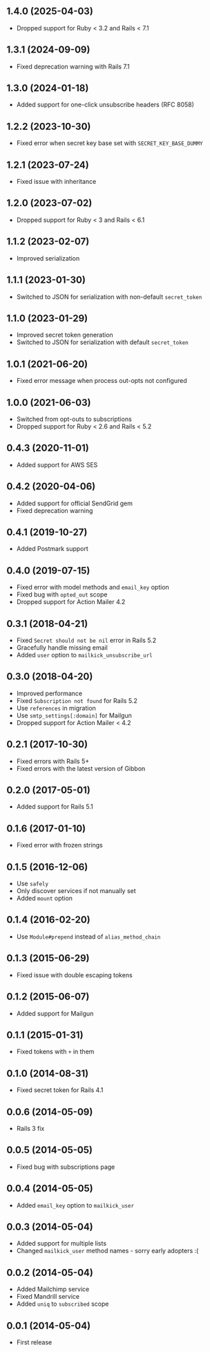 ## 1.4.0 (2025-04-03)

- Dropped support for Ruby < 3.2 and Rails < 7.1

## 1.3.1 (2024-09-09)

- Fixed deprecation warning with Rails 7.1

## 1.3.0 (2024-01-18)

- Added support for one-click unsubscribe headers (RFC 8058)

## 1.2.2 (2023-10-30)

- Fixed error when secret key base set with `SECRET_KEY_BASE_DUMMY`

## 1.2.1 (2023-07-24)

- Fixed issue with inheritance

## 1.2.0 (2023-07-02)

- Dropped support for Ruby < 3 and Rails < 6.1

## 1.1.2 (2023-02-07)

- Improved serialization

## 1.1.1 (2023-01-30)

- Switched to JSON for serialization with non-default `secret_token`

## 1.1.0 (2023-01-29)

- Improved secret token generation
- Switched to JSON for serialization with default `secret_token`

## 1.0.1 (2021-06-20)

- Fixed error message when process out-opts not configured

## 1.0.0 (2021-06-03)

- Switched from opt-outs to subscriptions
- Dropped support for Ruby < 2.6 and Rails < 5.2

## 0.4.3 (2020-11-01)

- Added support for AWS SES

## 0.4.2 (2020-04-06)

- Added support for official SendGrid gem
- Fixed deprecation warning

## 0.4.1 (2019-10-27)

- Added Postmark support

## 0.4.0 (2019-07-15)

- Fixed error with model methods and `email_key` option
- Fixed bug with `opted_out` scope
- Dropped support for Action Mailer 4.2

## 0.3.1 (2018-04-21)

- Fixed `Secret should not be nil` error in Rails 5.2
- Gracefully handle missing email
- Added `user` option to `mailkick_unsubscribe_url`

## 0.3.0 (2018-04-20)

- Improved performance
- Fixed `Subscription not found` for Rails 5.2
- Use `references` in migration
- Use `smtp_settings[:domain]` for Mailgun
- Dropped support for Action Mailer < 4.2

## 0.2.1 (2017-10-30)

- Fixed errors with Rails 5+
- Fixed errors with the latest version of Gibbon

## 0.2.0 (2017-05-01)

- Added support for Rails 5.1

## 0.1.6 (2017-01-10)

- Fixed error with frozen strings

## 0.1.5 (2016-12-06)

- Use `safely`
- Only discover services if not manually set
- Added `mount` option

## 0.1.4 (2016-02-20)

- Use `Module#prepend` instead of `alias_method_chain`

## 0.1.3 (2015-06-29)

- Fixed issue with double escaping tokens

## 0.1.2 (2015-06-07)

- Added support for Mailgun

## 0.1.1 (2015-01-31)

- Fixed tokens with `+` in them

## 0.1.0 (2014-08-31)

- Fixed secret token for Rails 4.1

## 0.0.6 (2014-05-09)

- Rails 3 fix

## 0.0.5 (2014-05-05)

- Fixed bug with subscriptions page

## 0.0.4 (2014-05-05)

- Added `email_key` option to `mailkick_user`

## 0.0.3 (2014-05-04)

- Added support for multiple lists
- Changed `mailkick_user` method names - sorry early adopters :(

## 0.0.2 (2014-05-04)

- Added Mailchimp service
- Fixed Mandrill service
- Added `uniq` to `subscribed` scope

## 0.0.1 (2014-05-04)

- First release
